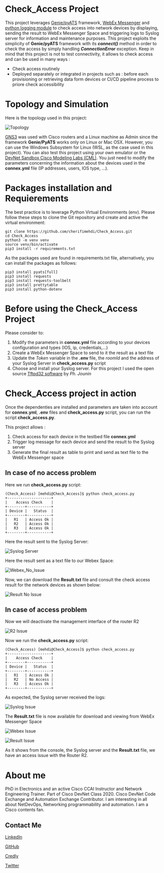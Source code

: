  # Check_Access Project
  
This project leverages [Genie/pyATS](https://pubhub.devnetcloud.com/media/genie-docs/docs/cookbooks/index.html) framework, [WebEx Messenger](https://pubhub.devnetcloud.com/media/genie-docs/docs/cookbooks/index.html) and [python logging module](https://docs.python.org/3/library/logging.html) to check access into network devices by displaying, sending the result to WebEx Messenger Space and triggering logs to Syslog server for information and maintenance purposes. This project exploits the simplicity of __Genie/pyATS__ framework with its ***connect()*** method in order to check the access by simply handling ***ConnectionError*** exception.
Keep in mind that this project is not to test connectivity, it allows to check access and can be used in many ways : 

   - Check access routinely
   - Deployed separately or integrated in projects such as : before each provisioning or retrieving data form devices or CI/CD pipeline process to priore check accessibility

# Topology and Simulation

Here is the topology used in this project:

![Topology](./Images/Topology.png)

[GNS3](https://gns3.com/) was used with Cisco routers and a Linux machine as Admin since the framework __Genie/PyATS__ works only on Linux or Mac OSX. However, you can use the Windows Subsystem for Linux (WSL, as the case used in this project). You can also test this project using your own emulator or the [DevNet Sandbox Cisco Modeling Labs (CML)](https://devnetsandbox.cisco.com/RM/Topology). You just need to modify the parameters concerning the information about the devices used in the __connex.yml__ file (IP addresses, users, IOS type, ...).

# Packages installation and Requierements

The best practice is to leverage Python Virtual Environments (env). Please follow these steps to clone the Git repository and create and active the virtual environment:

```
git clone https://github.com/cherifimehdi/Check_Access.git
cd Check_Access
python3 -m venv venv
source venv/bin/activate
pip3 install -r requirements.txt
```
As the packages used are found in requirements.txt file, alternatively, you can install the packages as follows:

```
pip3 install pyats[full]
pip3 install requests
pip3 install requests-toolbelt
pip3 install prettytable
pip3 install python-dotenv
```
# Before using the Check_Access Project

Please consider to:

1. Modify the parameters in __connex.yml__ file according to your devices configuration and types (IOS, ip, credentials,...)
2. Create a WebEx Messenger Space to send to it the result as a text file
3. Update the _Token_ variable in the __.env__ file, the _roomId_ and the address of your Syslog Server in __check_access.py__ script
4. Choose and install your Syslog server. For this project I used the open source [Tftpd32 software](https://pjo2.github.io/tftpd64/) by _Ph. Jounin_


# Check_Access project in action

Once the dependenties are installed and parameters are taken into account for __connex.yml__, __.env__ files and __check_access.py__ script, you can run the script __check_access.py__.

This project allows : 

1. Check access for each device in the testbed file __connex.yml__
2. Trigger log message for each device and send the result to the Syslog server
3. Generate the final result as table to print and send as text file to the WebEx Messenger space

## In case of no access problem

Here we run __check_access.py__ script:

```console
(Check_Access) [mehdi@Check_Access]$ python check_access.py
+--------------------+
|    Access Check    |
+--------+-----------+
| Device |   Status  |
+--------+-----------+
|   R1   | Access Ok |
|   R2   | Access Ok |
|   R3   | Access Ok |
+--------+-----------+
```

Here the result sent to the Syslog Server: 

![Syslog Server](./Images/Syslog_No_Issue.png)

Here the result sent as a text file to our Webex Space:

![Webex_No_Issue](./Images/Webex_No_Issue.png)

Now, we can download the __Result.txt__ file and consult the check access result for the network devices as shown below:

![Result No Issue](./Images/Result_No_Issue.png)

## In case of access problem

Now we will deactivate the management interface of the router R2

![R2 Issue](./Images/Create_Issue_R2.png)

Now we run the __check_access.py__ script:

```console
(Check_Access) [mehdi@Check_Access]$ python check_access.py
+--------------------+
|    Access Check    |
+--------+-----------+
| Device |   Status  |
+--------+-----------+
|   R1   | Access Ok |
|   R2   | No Access |
|   R3   | Access Ok |
+--------+-----------+
```
As expected, the Syslog server received the logs:

![Syslog Issue](./Images/Syslog_Issue_R2.png)

The __Result.txt__ file is now available for download and viewing from WebEx Messenger Space

![Webex Issue](./Images/Webex_Issue_R2.png)

![Result Issue](./Images/Result_Issue.png)

As it shows from the console, the Syslog server and the __Result.txt__ file, we have an access issue with the Router R2.

# About me

PhD in Electronics and an active Cisco CCAI Instructor and Network Engineering Trainer. Part of Cisco DevNet Class 2020. Cisco DevNet Code Exchange and Automation Exchange Contributor.
I am interesting in all about NetDevOps, Networking programmability and automation. I am a Cisco contents fan.
## Contact Me

[LinkedIn](www.linkedin.com/in/mehdi-cherifi)

[GitHub](https://github.com/cherifimehdi)

[Credly](https://www.credly.com/users/mehdi-cherifi/badges)

[Twitter](https://twitter.com/LocketKeepsake)
